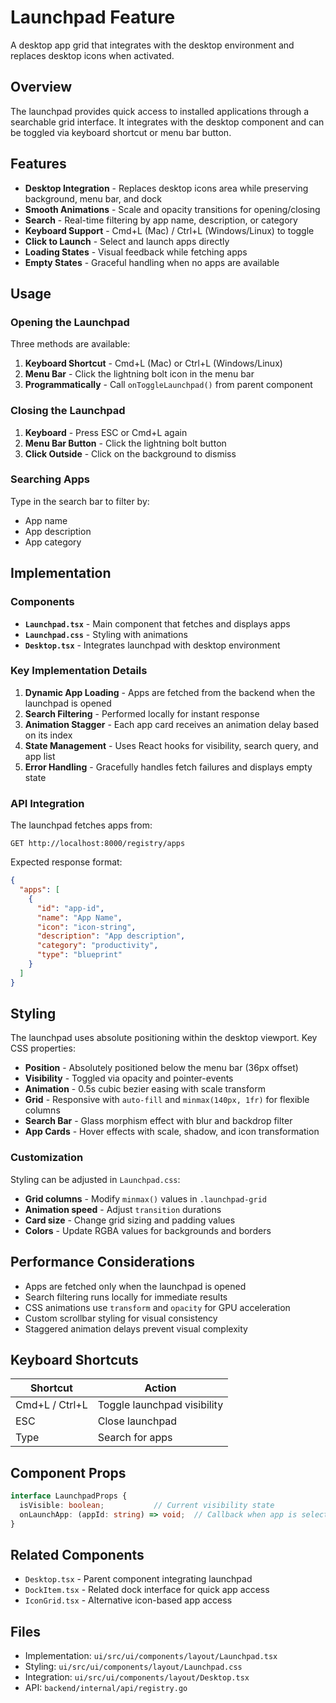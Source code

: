 # Launchpad Feature

A desktop app grid that integrates with the desktop environment and replaces desktop icons when activated.

## Overview

The launchpad provides quick access to installed applications through a searchable grid interface. It integrates with the desktop component and can be toggled via keyboard shortcut or menu bar button.

## Features

- **Desktop Integration** - Replaces desktop icons area while preserving background, menu bar, and dock
- **Smooth Animations** - Scale and opacity transitions for opening/closing
- **Search** - Real-time filtering by app name, description, or category
- **Keyboard Support** - Cmd+L (Mac) / Ctrl+L (Windows/Linux) to toggle
- **Click to Launch** - Select and launch apps directly
- **Loading States** - Visual feedback while fetching apps
- **Empty States** - Graceful handling when no apps are available

## Usage

### Opening the Launchpad

Three methods are available:

1. **Keyboard Shortcut** - Cmd+L (Mac) or Ctrl+L (Windows/Linux)
2. **Menu Bar** - Click the lightning bolt icon in the menu bar
3. **Programmatically** - Call `onToggleLaunchpad()` from parent component

### Closing the Launchpad

1. **Keyboard** - Press ESC or Cmd+L again
2. **Menu Bar Button** - Click the lightning bolt button
3. **Click Outside** - Click on the background to dismiss

### Searching Apps

Type in the search bar to filter by:
- App name
- App description
- App category

## Implementation

### Components

- **`Launchpad.tsx`** - Main component that fetches and displays apps
- **`Launchpad.css`** - Styling with animations
- **`Desktop.tsx`** - Integrates launchpad with desktop environment

### Key Implementation Details

1. **Dynamic App Loading** - Apps are fetched from the backend when the launchpad is opened
2. **Search Filtering** - Performed locally for instant response
3. **Animation Stagger** - Each app card receives an animation delay based on its index
4. **State Management** - Uses React hooks for visibility, search query, and app list
5. **Error Handling** - Gracefully handles fetch failures and displays empty state

### API Integration

The launchpad fetches apps from:

```
GET http://localhost:8000/registry/apps
```

Expected response format:

```json
{
  "apps": [
    {
      "id": "app-id",
      "name": "App Name",
      "icon": "icon-string",
      "description": "App description",
      "category": "productivity",
      "type": "blueprint"
    }
  ]
}
```

## Styling

The launchpad uses absolute positioning within the desktop viewport. Key CSS properties:

- **Position** - Absolutely positioned below the menu bar (36px offset)
- **Visibility** - Toggled via opacity and pointer-events
- **Animation** - 0.5s cubic bezier easing with scale transform
- **Grid** - Responsive with `auto-fill` and `minmax(140px, 1fr)` for flexible columns
- **Search Bar** - Glass morphism effect with blur and backdrop filter
- **App Cards** - Hover effects with scale, shadow, and icon transformation

### Customization

Styling can be adjusted in `Launchpad.css`:

- **Grid columns** - Modify `minmax()` values in `.launchpad-grid`
- **Animation speed** - Adjust `transition` durations
- **Card size** - Change grid sizing and padding values
- **Colors** - Update RGBA values for backgrounds and borders

## Performance Considerations

- Apps are fetched only when the launchpad is opened
- Search filtering runs locally for immediate results
- CSS animations use `transform` and `opacity` for GPU acceleration
- Custom scrollbar styling for visual consistency
- Staggered animation delays prevent visual complexity

## Keyboard Shortcuts

| Shortcut | Action |
|----------|--------|
| Cmd+L / Ctrl+L | Toggle launchpad visibility |
| ESC | Close launchpad |
| Type | Search for apps |

## Component Props

```typescript
interface LaunchpadProps {
  isVisible: boolean;           // Current visibility state
  onLaunchApp: (appId: string) => void;  // Callback when app is selected
}
```

## Related Components

- `Desktop.tsx` - Parent component integrating launchpad
- `DockItem.tsx` - Related dock interface for quick app access
- `IconGrid.tsx` - Alternative icon-based app access

## Files

- Implementation: `ui/src/ui/components/layout/Launchpad.tsx`
- Styling: `ui/src/ui/components/layout/Launchpad.css`
- Integration: `ui/src/ui/components/layout/Desktop.tsx`
- API: `backend/internal/api/registry.go`

